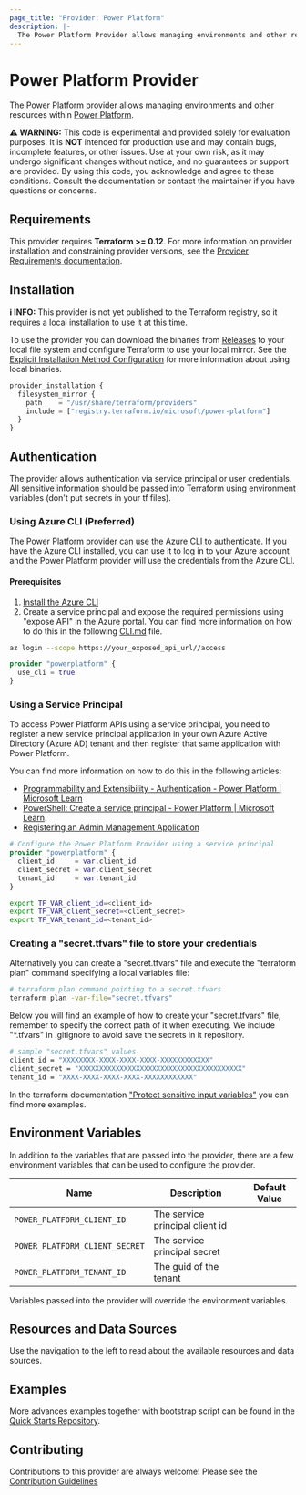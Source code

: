 ```yaml
---
page_title: "Provider: Power Platform"
description: |-
  The Power Platform Provider allows managing environments and other resources within [Power Platform](https://powerplatform.microsoft.com/)
---
```


# Power Platform Provider

The Power Platform provider allows managing environments and other resources within [Power Platform](https://powerplatform.microsoft.com/).

**⚠️ WARNING:** This code is experimental and provided solely for evaluation purposes. It is **NOT** intended for production use and may contain bugs, incomplete features, or other issues. Use at your own risk, as it may undergo significant changes without notice, and no guarantees or support are provided. By using this code, you acknowledge and agree to these conditions. Consult the documentation or contact the maintainer if you have questions or concerns.

## Requirements

This provider requires **Terraform >= 0.12**.  For more information on provider installation and constraining provider versions, see the [Provider Requirements documentation](https://developer.hashicorp.com/terraform/language/providers/requirements).

## Installation

**ℹ INFO:** This provider is not yet published to the Terraform registry, so it requires a local installation to use it at this time.

To use the provider you can download the binaries from [Releases](https://github.com/microsoft/terraform-provider-power-platform/releases) to your local file system and configure Terraform to use your local mirror.  See the [Explicit Installation Method Configuration](https://developer.hashicorp.com/terraform/cli/config/config-file#explicit-installation-method-configuration) for more information about using local binaries.

```terraform
provider_installation {
  filesystem_mirror {
    path    = "/usr/share/terraform/providers"
    include = ["registry.terraform.io/microsoft/power-platform"]
  }
}
```

## Authentication

The provider allows authentication via service principal or user credentials. All sensitive information should be passed into Terraform using environment variables (don't put secrets in your tf files).

### Using Azure CLI (Preferred)

The Power Platform provider can use the Azure CLI to authenticate. If you have the Azure CLI installed, you can use it to log in to your Azure account and the Power Platform provider will use the credentials from the Azure CLI.

#### Prerequisites

1. [Install the Azure CLI](https://docs.microsoft.com/en-us/cli/azure/install-azure-cli)
1. Create a service principal and expose the required permissions using "expose API" in the Azure portal. You can find more information on how to do this in the following [CLI.md](./cli.md) file.

```bash
az login --scope https://your_exposed_api_url//access
```

```terraform
provider "powerplatform" {
  use_cli = true
}
```

### Using a Service Principal

To access Power Platform APIs using a service principal, you need to register a new service principal application in your own Azure Active Directory (Azure AD) tenant and then register that same application with Power Platform.

You can find more information on how to do this in the following articles:

- [Programmability and Extensibility - Authentication - Power Platform | Microsoft Learn](https://learn.microsoft.com/en-us/power-platform/admin/programmability-authentication-v2)
- [PowerShell: Create a service principal - Power Platform | Microsoft Learn](https://learn.microsoft.com/en-us/power-platform/admin/powershell-create-service-principal).
- [Registering an Admin Management Application](https://learn.microsoft.com/en-us/power-platform/admin/powerplatform-api-create-service-principal#registering-an-admin-management-application)

```terraform
# Configure the Power Platform Provider using a service principal
provider "powerplatform" {
  client_id     = var.client_id
  client_secret = var.client_secret
  tenant_id     = var.tenant_id
}
```

```bash
export TF_VAR_client_id=<client_id>
export TF_VAR_client_secret=<client_secret>
export TF_VAR_tenant_id=<tenant_id>
```

### Creating a "secret.tfvars" file to store your credentials

Alternatively you can create a "secret.tfvars" file and execute the "terraform plan" command specifying a local variables file:

```bash
# terraform plan command pointing to a secret.tfvars
terraform plan -var-file="secret.tfvars"
```
Below you will find an example of how to create your "secret.tfvars" file, remember to specify the correct path of it when executing.
We include "*.tfvars" in .gitignore to avoid save the secrets in it repository.

```bash
# sample "secret.tfvars" values
client_id = "XXXXXXXX-XXXX-XXXX-XXXX-XXXXXXXXXXXX"
client_secret = "XXXXXXXXXXXXXXXXXXXXXXXXXXXXXXXXXXXXXXXX"
tenant_id = "XXXX-XXXX-XXXX-XXXX-XXXXXXXXXXXX"
```

In the terraform documentation ["Protect sensitive input variables"](https://developer.hashicorp.com/terraform/tutorials/configuration-language/sensitive-variables) you can find more examples.

## Environment Variables

In addition to the variables that are passed into the provider, there are a few environment variables that can be used to configure the provider.

| Name | Description | Default Value |
|------|-------------|---------------|
| `POWER_PLATFORM_CLIENT_ID` | The service principal client id | |
| `POWER_PLATFORM_CLIENT_SECRET` | The service principal secret | |
| `POWER_PLATFORM_TENANT_ID` | The guid of the tenant | |

Variables passed into the provider will override the environment variables.

## Resources and Data Sources

Use the navigation to the left to read about the available resources and data sources.

## Examples 

More advances examples together with bootstrap script can be found in the [Quick Starts Repository](https://github.com/microsoft/power-platform-terraform-quickstarts).

## Contributing

Contributions to this provider are always welcome! Please see the [Contribution Guidelines](https://github.com/microsoft/terraform-provider-power-platform/)
